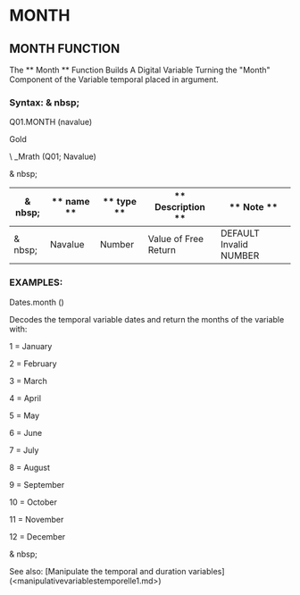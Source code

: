 # MONTH

## MONTH FUNCTION

The ** Month ** Function Builds A Digital Variable Turning the "Month" Component of the Variable temporal placed in argument.

### Syntax: & nbsp;

Q01.MONTH (navalue)

Gold

\ _Mrath (Q01; Navalue)

& nbsp;

| & nbsp; | ** name ** | ** type ** | ** Description ** | ** Note ** |
| --- | --- | --- | --- | --- |
| & nbsp; | Navalue | Number | Value of Free Return | DEFAULT Invalid NUMBER |

### EXAMPLES:

Dates.month ()

Decodes the temporal variable dates and return the months of the variable with:

&#49; = January

&#50; = February

&#51; = March

&#52; = April

&#53; = May

&#54; = June

&#55; = July

&#56; = August

&#57; = September

&#49;0 = October

&#49;1 = November

&#49;2 = December

& nbsp;

See also: [Manipulate the temporal and duration variables] (<manipulativevariablestemporelle1.md>)